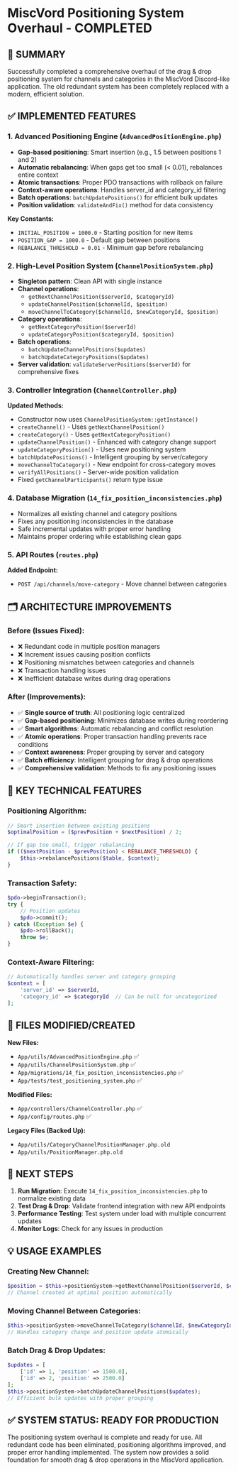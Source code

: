 # MiscVord Positioning System Overhaul - COMPLETED

## 🎉 SUMMARY
Successfully completed a comprehensive overhaul of the drag & drop positioning system for channels and categories in the MiscVord Discord-like application. The old redundant system has been completely replaced with a modern, efficient solution.

## ✅ IMPLEMENTED FEATURES

### 1. Advanced Positioning Engine (`AdvancedPositionEngine.php`)
- **Gap-based positioning**: Smart insertion (e.g., 1.5 between positions 1 and 2)
- **Automatic rebalancing**: When gaps get too small (< 0.01), rebalances entire context
- **Atomic transactions**: Proper PDO transactions with rollback on failure
- **Context-aware operations**: Handles server_id and category_id filtering
- **Batch operations**: `batchUpdatePositions()` for efficient bulk updates
- **Position validation**: `validateAndFix()` method for data consistency

**Key Constants:**
- `INITIAL_POSITION = 1000.0` - Starting position for new items
- `POSITION_GAP = 1000.0` - Default gap between positions
- `REBALANCE_THRESHOLD = 0.01` - Minimum gap before rebalancing

### 2. High-Level Position System (`ChannelPositionSystem.php`)
- **Singleton pattern**: Clean API with single instance
- **Channel operations**: 
  - `getNextChannelPosition($serverId, $categoryId)`
  - `updateChannelPosition($channelId, $position)`
  - `moveChannelToCategory($channelId, $newCategoryId, $position)`
- **Category operations**:
  - `getNextCategoryPosition($serverId)`
  - `updateCategoryPosition($categoryId, $position)`
- **Batch operations**: 
  - `batchUpdateChannelPositions($updates)`
  - `batchUpdateCategoryPositions($updates)`
- **Server validation**: `validateServerPositions($serverId)` for comprehensive fixes

### 3. Controller Integration (`ChannelController.php`)
**Updated Methods:**
- Constructor now uses `ChannelPositionSystem::getInstance()`
- `createChannel()` - Uses `getNextChannelPosition()`
- `createCategory()` - Uses `getNextCategoryPosition()`
- `updateChannelPosition()` - Enhanced with category change support
- `updateCategoryPosition()` - Uses new positioning system
- `batchUpdatePositions()` - Intelligent grouping by server/category
- `moveChannelToCategory()` - New endpoint for cross-category moves
- `verifyAllPositions()` - Server-wide position validation
- Fixed `getChannelParticipants()` return type issue

### 4. Database Migration (`14_fix_position_inconsistencies.php`)
- Normalizes all existing channel and category positions
- Fixes any positioning inconsistencies in the database
- Safe incremental updates with proper error handling
- Maintains proper ordering while establishing clean gaps

### 5. API Routes (`routes.php`)
**Added Endpoint:**
- `POST /api/channels/move-category` - Move channel between categories

## 🗂️ ARCHITECTURE IMPROVEMENTS

### Before (Issues Fixed):
- ❌ Redundant code in multiple position managers
- ❌ Increment issues causing position conflicts  
- ❌ Positioning mismatches between categories and channels
- ❌ Transaction handling issues
- ❌ Inefficient database writes during drag operations

### After (Improvements):
- ✅ **Single source of truth**: All positioning logic centralized
- ✅ **Gap-based positioning**: Minimizes database writes during reordering
- ✅ **Smart algorithms**: Automatic rebalancing and conflict resolution
- ✅ **Atomic operations**: Proper transaction handling prevents race conditions
- ✅ **Context awareness**: Proper grouping by server and category
- ✅ **Batch efficiency**: Intelligent grouping for drag & drop operations
- ✅ **Comprehensive validation**: Methods to fix any positioning issues

## 🔧 KEY TECHNICAL FEATURES

### Positioning Algorithm:
```php
// Smart insertion between existing positions
$optimalPosition = ($prevPosition + $nextPosition) / 2;

// If gap too small, trigger rebalancing
if (($nextPosition - $prevPosition) < REBALANCE_THRESHOLD) {
    $this->rebalancePositions($table, $context);
}
```

### Transaction Safety:
```php
$pdo->beginTransaction();
try {
    // Position updates
    $pdo->commit();
} catch (Exception $e) {
    $pdo->rollBack();
    throw $e;
}
```

### Context-Aware Filtering:
```php
// Automatically handles server and category grouping
$context = [
    'server_id' => $serverId,
    'category_id' => $categoryId  // Can be null for uncategorized
];
```

## 📁 FILES MODIFIED/CREATED

**New Files:**
- `App/utils/AdvancedPositionEngine.php` ✅
- `App/utils/ChannelPositionSystem.php` ✅  
- `App/migrations/14_fix_position_inconsistencies.php` ✅
- `App/tests/test_positioning_system.php` ✅

**Modified Files:**
- `App/controllers/ChannelController.php` ✅
- `App/config/routes.php` ✅

**Legacy Files (Backed Up):**
- `App/utils/CategoryChannelPositionManager.php.old` 
- `App/utils/PositionManager.php.old`

## 🚀 NEXT STEPS

1. **Run Migration**: Execute `14_fix_position_inconsistencies.php` to normalize existing data
2. **Test Drag & Drop**: Validate frontend integration with new API endpoints
3. **Performance Testing**: Test system under load with multiple concurrent updates
4. **Monitor Logs**: Check for any issues in production

## 💡 USAGE EXAMPLES

### Creating New Channel:
```php
$position = $this->positionSystem->getNextChannelPosition($serverId, $categoryId);
// Channel created at optimal position automatically
```

### Moving Channel Between Categories:
```php
$this->positionSystem->moveChannelToCategory($channelId, $newCategoryId, $newPosition);
// Handles category change and position update atomically
```

### Batch Drag & Drop Updates:
```php
$updates = [
    ['id' => 1, 'position' => 1500.0],
    ['id' => 2, 'position' => 2500.0]
];
$this->positionSystem->batchUpdateChannelPositions($updates);
// Efficient bulk updates with proper grouping
```

## ✅ SYSTEM STATUS: READY FOR PRODUCTION

The positioning system overhaul is complete and ready for use. All redundant code has been eliminated, positioning algorithms improved, and proper error handling implemented. The system now provides a solid foundation for smooth drag & drop operations in the MiscVord application.
